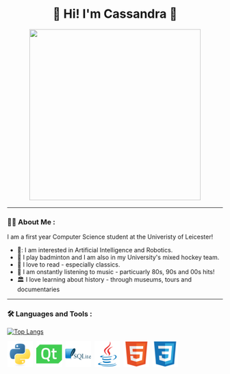 #       <div align="center">                             🌇 Hi! I'm Cassandra 🌆    </div>

<div align="center">
  <img src="https://img.freepik.com/free-vector/cute-girl-working-computer-cartoon-vector-icon-illustration-people-technology-icon-concept-isolated-premium-vector-flat-cartoon-style_138676-1444.jpg" width="400" height="400"/>
</div>

---

### :woman_technologist: About Me : 

I am a first year Computer Science student at the Univeristy of Leicester!

- 🤖: I am interested in Artificial Intelligence and Robotics. 
- 🏑 I play badminton and  I am also in my University's mixed hockey team.
- 📖 I love to read - especially classics. 
- 🎼 I am onstantly listening to music - particuarly 80s, 90s and 00s hits! 
- 🏛️ I love learning about history - through museums, tours and documentaries
       
        
---

### :hammer_and_wrench: Languages and Tools :

[![Top Langs](https://github-readme-stats.vercel.app/api/top-langs/?username=CassRai&layout=compact)](https://github.com/anuraghazra/github-readme-stats) 

<div>
  <img src="https://github.com/devicons/devicon/blob/master/icons/python/python-original.svg" title="Java" alt="Java" width="60" height="60"/>&nbsp;
  <img src="https://github.com/devicons/devicon/blob/master/icons/qt/qt-original.svg" title="React" alt="React" width="60" height="60"/>&nbsp;
  <img src="https://github.com/devicons/devicon/blob/master/icons/sqlite/sqlite-original-wordmark.svg" title="Spring" alt="Spring" width="60" height="60"/>&nbsp;
  <img src="https://github.com/devicons/devicon/blob/master/icons/java/java-original.svg" title="Material UI" alt="Material UI" width="60" height="60"/>&nbsp;
  <img src="https://github.com/devicons/devicon/blob/master/icons/html5/html5-original.svg" title="Material UI" alt="Material UI" width="60" height="60"/>&nbsp;
  <img src="https://github.com/devicons/devicon/blob/master/icons/css3/css3-original.svg" title="Material UI" alt="Material UI" width="60" height="60"/>&nbsp;
</div>

